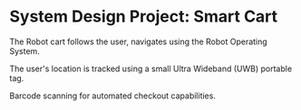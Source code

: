 # System Design Project: Smart Cart
The Robot cart follows the user, navigates using the Robot Operating System. 

The user's location is tracked using a small Ultra Wideband (UWB) portable tag.

Barcode scanning for automated checkout capabilities.
